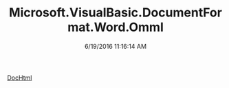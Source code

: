 ﻿---
title: Microsoft.VisualBasic.DocumentFormat.Word.Omml
date: 6/19/2016 11:16:14 AM
---

[DocHtml](T-Microsoft.VisualBasic.DocumentFormat.Word.Omml.DocHtml.html)
